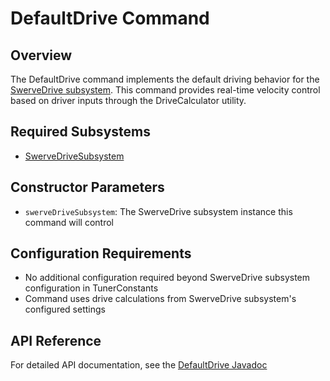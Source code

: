 # DefaultDrive Command

## Overview
The DefaultDrive command implements the default driving behavior for the [SwerveDrive subsystem](../../subsystems/swerve.md). This command provides real-time velocity control based on driver inputs through the DriveCalculator utility.

## Required Subsystems
- [SwerveDriveSubsystem](../../subsystems/swerve.md)

## Constructor Parameters
- `swerveDriveSubsystem`: The SwerveDrive subsystem instance this command will control

## Configuration Requirements
- No additional configuration required beyond SwerveDrive subsystem configuration in TunerConstants
- Command uses drive calculations from SwerveDrive subsystem's configured settings

## API Reference
For detailed API documentation, see the [DefaultDrive Javadoc](/5152_Template/javadoc/frc/alotobots/library/commands/swervedrive/DefaultDrive.html)